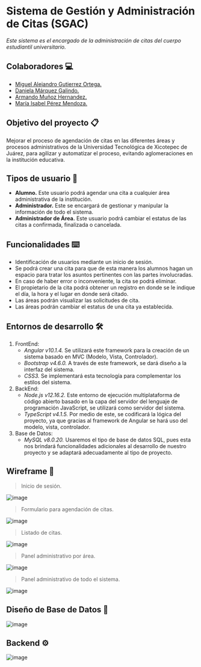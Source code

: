 # Sistema de Gestión y Administración de Citas (SGAC)
_Este sistema es el encargado de la administración de citas del cuerpo estudiantil universitario._

## Colaboradores 💻
* [Miguel Alejandro Gutierrez Ortega.](https://github.com/Alejandrom-GO)
* [Daniela Márquez Galindo.](https://github.com/dmarquezg)
* [Armando Muñoz Hernandez.](https://github.com/armandomuozh01)
* [María Isabel Pérez Mendoza.](https://github.com/mendozaIsabel)

## Objetivo del proyecto 📋
Mejorar el proceso de agendación de citas en las diferentes áreas y procesos administrativos de la Universidad Tecnológica de Xicotepec de Juárez, para agilizar y automatizar el proceso, evitando aglomeraciones en la institución educativa.

## Tipos de usuario 👥
* **Alumno.** Este usuario podrá agendar una cita a cualquier área administrativa de la institución.
* **Administrador.** Este se encargará de gestionar y manipular la información de todo el sistema.
* **Administrador de Área.** Este usuario podrá cambiar el estatus de las citas a confirmada, finalizada o cancelada.

## Funcionalidades ⌨️
* Identificación de usuarios mediante un inicio de sesión.
* Se podrá crear una cita para que de esta manera los alumnos hagan un espacio para tratar los asuntos pertinentes con las partes involucradas.
* En caso de haber error o inconveniente, la cita se podrá eliminar.
* El propietario de la cita podrá obtener un registro en donde se le indique el día, la hora y el lugar en donde será citado.
* Las áreas podrán visualizar las solicitudes de cita.
* Las áreas podrán cambiar el estatus de una cita ya establecida.

## Entornos de desarrollo 🛠️
1. FrontEnd:
	- _Angular v10.1.4._ Se utilizará este framework para la creación de un sistema basado en MVC (Modelo, Vista, Controlador).
	- _Bootstrap v4.6.0._ A través de este framework, se dará diseño a la interfaz del sistema.
    - _CSS3._ Se implementará esta tecnología para complementar los estilos del sistema.
2. BackEnd:
    - _Node.js v12.16.2._ Este entorno de ejecución multiplataforma de código abierto basado en la capa del servidor del lenguaje de programación JavaScript, se utilizará como servidor del sistema. 
    - _TypeScript v4.1.5._ Por medio de este, se codificará la lógica del proyecto, ya que gracias al framework de Angular se hará uso del modelo, vista, controlador.
3. Base de Datos:
    - _MySQL v8.0.20._ Usaremos el tipo de base de datos SQL, pues esta nos brindará funcionalidades adicionales al desarrollo de nuestro proyecto y se adaptará adecuadamente al tipo de proyecto. 

## Wireframe 📌
> Inicio de sesión.

![image](https://drive.google.com/uc?export=view&id=1ORNiQB-TPporl1NtMmNUE346sN6znrmW)

> Formulario para agendación de citas.

![image](https://drive.google.com/uc?export=view&id=1_S8ush6yEWtA9cuws8uYq6iYmpISb1y7)

> Listado de citas.

![image](https://drive.google.com/uc?export=view&id=1aAxq5x-C5sSiHjXuh_lU5XUU_Edk8zF7)

> Panel administrativo por área.

![image](https://drive.google.com/uc?export=view&id=1xL_NoQ4eENbZnJFqY-bbkJ0TP7uJqk9g)

> Panel administrativo de todo el sistema. 

![image](https://drive.google.com/uc?export=view&id=1GROqeZtBbgYoI2CCtdwP9r67MT79hkU4)

## Diseño de Base de Datos 📑

![image](https://drive.google.com/uc?export=view&id=1oG0io5UlTOIm_eAWtPThq7DWrCPs6xOh)

## Backend ⚙️

![image](https://drive.google.com/uc?export=view&id=1MF6n5P9UTbkY0R-cvYGkiPCgwNelruVv)